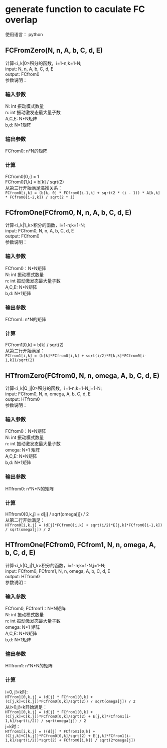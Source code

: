 # generate function to caculate FC overlap
使用语言： python
## FCFromZero(N, n, A, b, C, d, E)
计算<i_k|0>积分的函数，i=1-n;k=1-N; <br>
input: N, n, A, b, C, d, E <br>
output: FCfrom0 <br>
参数说明： <br>
### 输入参数
N: int 振动模式数量 <br>
n: int 振动激发态最大量子数 <br>
A,C,E: N\*N矩阵 <br>
b,d: N\*1矩阵 <br>
### 输出参数
FCfrom0: n\*N的矩阵
### 计算
FCfrom0[0,:] = 1 <br>
FCfrom0[1,k] = b[k] / sqrt(2) <br>
从第三行开始满足递推关系：<br>
`FCfrom0[i,k] = (b[k, 0] * FCfrom0[i-1,k] + sqrt(2 * (i - 1)) * A[k,k] * FCfrom0[i-2,k]) / sqrt(2 * i)`

## FCfromOne(FCfrom0, N, n, A, b, C, d, E)
计算<i_k|1_k>积分的函数，i=1-n;k=1-N; <br>
input: FCfrom0, N, n, A, b, C, d, E <br>
output: FCfrom0 <br>
参数说明： <br>
### 输入参数
FCfrom0：N*N矩阵 <br>
N: int 振动模式数量 <br>
n: int 振动激发态最大量子数 <br>
A,C,E: N\*N矩阵 <br>
b,d: N\*1矩阵 <br>
### 输出参数
FCfrom1: n\*N的矩阵
### 计算
FCfrom1[0,k] = b[k] / sqrt(2) <br>
从第二行开始满足：<br>
`FCfrom1[i,k] = (b[k]*FCfrom0[i,k] + sqrt(i/2)*E[k,k]*FCfrom0[i-1,k])/sqrt(2)`

## HTfromZero(FCfrom0, N, n, omega, A, b, C, d, E)
计算<i_k|Q_j|0>积分的函数，i=1-n;k=1-N,j=1-N; <br>
input: FCfrom0, N, n, omega, A, b, C, d, E <br>
output: HTfrom0 <br>
参数说明： <br>
### 输入参数
FCfrom0：N*N矩阵 <br>
N: int 振动模式数量 <br>
n: int 振动激发态最大量子数 <br>
omega: N\*1 矩阵 <br>
A,C,E: N\*N矩阵 <br>
b,d: N\*1矩阵 <br>
### 输出参数
HTfrom0: n\*N\*N的矩阵
### 计算
HTfrom0[0,k,j] = d[j] / sqrt(omega[j]) / 2 <br>
从第二行开始满足：<br>
`HTfrom0[i,k,j] = (d[j]*FCfrom0[i,k] + sqrt(i/2)*E[j,k]*FCfrom0[i-1,k]) / sqrt(omega[j]) / 2`

## HTfromOne(FCfrom0, FCfrom1, N, n, omega, A, b, C, d, E)
计算<i_k|Q_j|1_k>积分的函数，i=1-n;k=1-N,j=1-N; <br>
input: FCfrom0, FCfrom1, N, n, omega, A, b, C, d, E <br>
output: HTfrom0 <br>
参数说明： <br>
### 输入参数
FCfrom0, FCfrom1：N*N矩阵 <br>
N: int 振动模式数量 <br>
n: int 振动激发态最大量子数 <br>
omega: N\*1 矩阵 <br>
A,C,E: N\*N矩阵 <br>
b,d: N\*1矩阵 <br>
### 输出参数
HTfrom1: n\*N\*N的矩阵
### 计算
i=0, j!=k时: <br>
`HTfrom1[0,k,j] = (d[j] * FCfrom1[0,k] + (C[j,k]+C[k,j])*FCfrom0[0,k]/sqrt(2)) / sqrt(omega[j]) / 2 ` <br>
从i>0,j!=k开始满足：<br>
`HTfrom1[0,k,j] = (d[j] * FCfrom1[0,k] + (C[j,k]+C[k,j])*FCfrom0[0,k]/sqrt(2) + E[j,k]*FCfrom1[i-1,k]/sqrt(i/2)) / sqrt(omega[j]) / 2 ` <br>
j=k时：<br>
`HTfrom1[i,k,j] = ((d[j] * FCfrom1[0,k] + (C[j,k]+C[k,j])*FCfrom0[0,k]/sqrt(2) + E[j,k]*FCfrom1[i-1,k]/sqrt(i/2))*sqrt(2) + FCfrom0[i,k]) / sqrt(2*omega[j])  ` <br>
